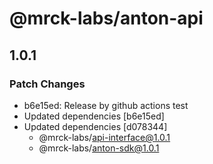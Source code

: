 # @mrck-labs/anton-api

## 1.0.1

### Patch Changes

- b6e15ed: Release by github actions test
- Updated dependencies [b6e15ed]
- Updated dependencies [d078344]
  - @mrck-labs/api-interface@1.0.1
  - @mrck-labs/anton-sdk@1.0.1

